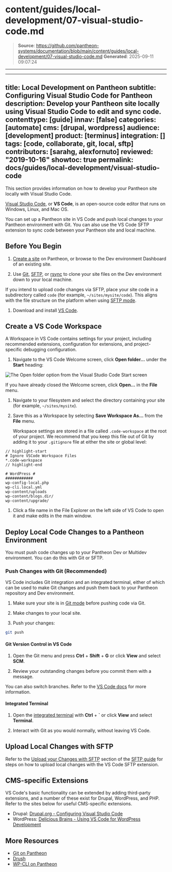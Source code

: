 # content/guides/local-development/07-visual-studio-code.md

> **Source**: https://github.com/pantheon-systems/documentation/blob/main/content/guides/local-development/07-visual-studio-code.md
> **Generated**: 2025-09-11 09:07:24

---

---
title: Local Development on Pantheon
subtitle: Configuring Visual Studio Code for Pantheon
description: Develop your Pantheon site locally using Visual Studio Code to edit and sync code.
contenttype: [guide]
innav: [false]
categories: [automate]
cms: [drupal, wordpress]
audience: [development]
product: [terminus]
integration: []
tags: [code, collaborate, git, local, sftp]
contributors: [sarahg, alexfornuto]
reviewed: "2019-10-16"
showtoc: true
permalink: docs/guides/local-development/visual-studio-code
---

This section provides information on how to develop your Pantheon site locally with Visual Studio Code.

[Visual Studio Code](https://code.visualstudio.com/), or **VS Code**, is an open-source code editor that runs on Windows, Linux, and Mac OS.

You can set up a Pantheon site in VS Code and push local changes to your Pantheon environment with Git. You can also use the VS Code SFTP extension to sync code between your Pantheon site and local machine.

## Before You Begin

1. [Create a site](/guides/legacy-dashboard/create-sites) on Pantheon, or browse to the Dev environment Dashboard of an existing site.

1. Use [Git](/guides/git/git-config#clone-your-site-codebase), [SFTP](/guides/sftp/rsync-and-sftp), or [rsync](/guides/sftp/rsync-and-sftp) to clone your site files on the Dev environment down to your local machine.

  If you intend to upload code changes via SFTP, place your site code in a subdirectory called `code` (for example, `~/sites/mysite/code`). This aligns with the file structure on the platform when using [SFTP mode](/sftp).

1. Download and install [VS Code](https://code.visualstudio.com/).

## Create a VS Code Workspace

A Workspace in VS Code contains settings for your project, including recommended extensions, configuration for extensions, and project-specific debugging configuration.

1. Navigate to the VS Code Welcome screen, click **Open folder...** under the **Start** heading:

  ![The Open folder option from the Visual Studio Code Start screen](../../../images/vscode-open-folder.png)

  If you have already closed the Welcome screen, click **Open...** in the **File** menu.

1. Navigate to your filesystem and select the directory containing your site (for example, `~/sites/mysite`).

1. Save this as a Workspace by selecting **Save Workspace As...** from the **File** menu.

    Workspace settings are stored in a file called `.code-workspace` at the root of your project. We recommend that you keep this file out of Git by adding it to your `.gitignore` file at either the site or global level:

  ```git:title=.gitignore
  // highlight-start
  # Ignore VSCode Workspace Files
  *.code-workspace
  // highlight-end

  # WordPress #
  ############
  wp-config-local.php
  wp-cli.local.yml
  wp-content/uploads
  wp-content/blogs.dir/
  wp-content/upgrade/

  ```

1. Click a file name in the File Explorer on the left side of VS Code to open it and make edits in the main window.

## Deploy Local Code Changes to a Pantheon Environment

You must push code changes up to your Pantheon Dev or Multidev environment. You can do this with Git or SFTP.

### Push Changes with Git (Recommended)

VS Code includes Git integration and an integrated terminal, either of which can be used to make Git changes and push them back to your Pantheon repository and Dev environment.

1. Make sure your site is in [Git mode](/connection-modes) before pushing code via Git.

1. Make changes to your local site.

1. Push your changes:

  ```bash
  git push
  ```

#### Git Version Control in VS Code

1. Open the Git menu and press **Ctrl** + **Shift** + **G** or click **View** and select **SCM**.

1. Review your outstanding changes before you commit them with a message.

You can also switch branches. Refer to the [VS Code docs](https://learn.microsoft.com/en-us/visualstudio/version-control/) for more information.

#### Integrated Terminal

1. Open the [integrated terminal](https://code.visualstudio.com/docs/editor/integrated-terminal) with **Ctrl** + **`** or click **View** and select **Terminal**.

1. Interact with Git as you would normally, without leaving VS Code.

## Upload Local Changes with SFTP

Refer to the [Upload your Changes with SFTP](/guides/sftp/vscode-sftp#upload-your-changes-with-sftp) section of the [SFTP guide](/guides/sftp) for steps on how to upload local changes with the VS Code SFTP extension.

## CMS-specific Extensions

VS Code's basic functionality can be extended by adding third-party extensions, and a number of these exist for Drupal, WordPress, and PHP. Refer to the sites below for useful CMS-specific extensions.

- Drupal: [Drupal.org - Configuring Visual Studio Code](https://www.drupal.org/docs/develop/development-tools/configuring-visual-studio-code)
- WordPress: [Delicious Brains - Using VS Code for WordPress Development](https://deliciousbrains.com/vs-code-wordpress/)

## More Resources

- [Git on Pantheon](/guides/git)
- [Drush](/guides/drush)
- [WP-CLI on Pantheon](/guides/wp-cli)

